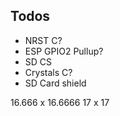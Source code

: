 ## Todos
- NRST C?
- ESP GPIO2 Pullup?
- SD CS
- Crystals C?
- SD Card shield

16.666 x 16.6666
17 x 17
